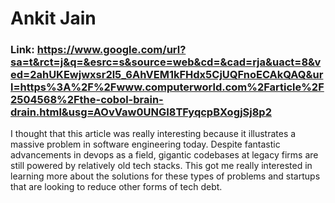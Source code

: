 # Ankit Jain

### Link: https://www.google.com/url?sa=t&rct=j&q=&esrc=s&source=web&cd=&cad=rja&uact=8&ved=2ahUKEwjwxsr2l5_6AhVEM1kFHdx5CjUQFnoECAkQAQ&url=https%3A%2F%2Fwww.computerworld.com%2Farticle%2F2504568%2Fthe-cobol-brain-drain.html&usg=AOvVaw0UNGI8TFyqcpBXogjSj8p2

I thought that this article was really interesting because it illustrates a massive problem in software engineering today. Despite fantastic advancements in devops as a field, gigantic codebases at legacy firms are still powered by relatively old tech stacks. This got me really interested in learning more about the solutions for these types of problems and startups that are looking to reduce other forms of tech debt. 